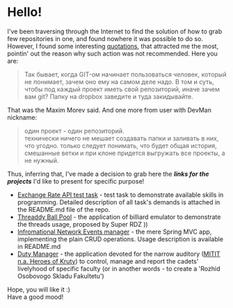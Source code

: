 # Hello!
I've been traversing through the Internet to find the solution of how to grab few repositories in one, and found nowhere it was possible to do so.
However, I found some interesting [quotations](https://qna.habr.com/q/834127), that attracted me the most, pointin' out the reason why such action was not recommended. Here you are:
> Так бывает, когда GIT-ом начинает пользоваться человек, который не понимает, зачем оно ему на самом деле надо.
В том и суть, чтобы под каждый проект иметь свой репозиторий, иначе зачем вам git? Папку на dropbox заведите и туда закидывайте.

That was the Maxim Morev said. And one more from user with DevMan nickname:
> один проект - один репозиторий.<br/>
технически ничего не мешает создавать папки и заливать в них, что угодно.
только следует понимать, что будет общая история, смешанные ветки и при клоне придется выгружать все проекты, а не нужный. 

Thus, inferring that, I've made a decision to grab here the ***links for the projects*** I'd like to present for specific purpose!

- [Exchange Rate API test task](https://github.com/dobroleks94/overonix_test_task) - test task to demonstrate available skills in programming. Detailed description of all task's demands is attached in the README.md file of the repo.
- [Threaddy Ball Pool](https://github.com/dobroleks94/threaddy-ball-pool) - the application of billiard emulator to demonstrate the threads usage, proposed by Super RDZ ))
- [Infromational Network Events manager](https://github.com/dobroleks94/informational-network-event_manager) - the mere Spring MVC app, implementing the plain CRUD operations. Usage description is available in README.md
- [Duty Manager](https://github.com/dobroleks94/DutyManager) - the application devoted for the narrow auditory ([MITIT n.a. Heroes of Kruty](http://www.viti.edu.ua/)) to control, manage and report the cadets' livelyhood of specific faculty (or in another words - to create a 'Rozhid Osobovogo Skladu Fakultetu')

Hope, you will like it :) <br/>
Have a good mood!
